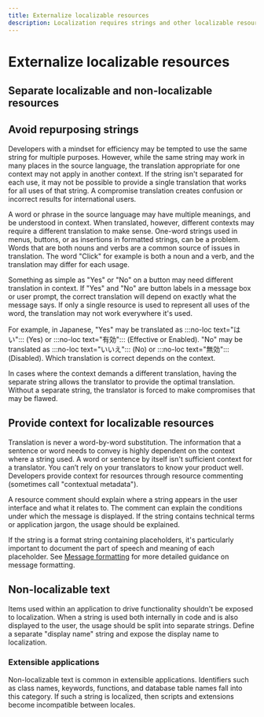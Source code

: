 ```yaml
---
title: Externalize localizable resources
description: Localization requires strings and other localizable resources to be separated from code and non-localizable resources (externalized).
---
```


# Externalize localizable resources
<!-- NOTE this article is not yet complete -->
<!-- Add paragraph about externalization of non-loc resources -->

## Separate localizable and non-localizable resources

## Avoid repurposing strings

Developers with a mindset for efficiency may be tempted to use the same string for multiple purposes.
However, while the same string may work in many places in the source language, the translation appropriate for one context may not apply in another context.
If the string isn't separated for each use, it may not be possible to provide a single translation that works for all uses of that string.
A compromise translation creates confusion or incorrect results for international users.

A word or phrase in the source language may have multiple meanings, and be understood in context.
When translated, however, different contexts may require a different translation to make sense.
One-word strings used in menus, buttons, or as insertions in formatted strings, can be a problem.
Words that are both nouns and verbs are a common source of issues in translation.
The word "Click" for example is both a noun and a verb, and the translation may differ for each usage.

Something as simple as "Yes" or "No" on a button may need different translation in context.
If "Yes" and "No" are button labels in a message box or user prompt, the correct translation will depend on exactly what the message says.
If only a single resource is used to represent all uses of the word, the translation may not work everywhere it's used.

For example, in Japanese, "Yes" may be translated as :::no-loc text="はい"::: (Yes) or :::no-loc text="有効"::: (Effective or Enabled).
"No" may be translated as :::no-loc text="いいえ"::: (No) or :::no-loc text="無効"::: (Disabled).
Which translation is correct depends on the context.

In cases where the context demands a different translation, having the separate string allows the translator to provide the optimal translation.
Without a separate string, the translator is forced to make compromises that may be flawed.

## Provide context for localizable resources

Translation is never a word-by-word substitution.
The information that a sentence or word needs to convey is highly dependent on the context where a string used.
A word or sentence by itself isn't sufficient context for a translator.
You can’t rely on your translators to know your product well.
Developers provide context for resources through resource commenting (sometimes call "contextual metadata").

A resource comment should explain where a string appears in the user interface and what it relates to.
The comment can explain the conditions under which the message is displayed.
If the string contains technical terms or application jargon, the usage should be explained.

If the string is a format string containing placeholders, it's particularly important to document the part of speech and meaning of each placeholder.
See [Message formatting](..\internationalization/message-formatting.md) for more detailed guidance on message formatting.

## Non-localizable text

Items used within an application to drive functionality shouldn't be exposed to localization.
When a string is used both internally in code and is also displayed to the user, the usage should be split into separate strings.
Define a separate "display name" string and expose the display name to localization.

### Extensible applications

Non-localizable text is common in extensible applications.
Identifiers such as class names, keywords, functions, and database table names fall into this category.
If such a string is localized, then scripts and extensions become incompatible between locales.
